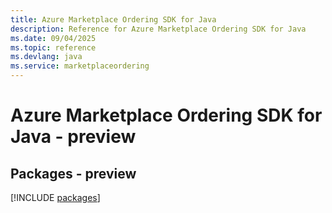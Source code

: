 ```yaml
---
title: Azure Marketplace Ordering SDK for Java
description: Reference for Azure Marketplace Ordering SDK for Java
ms.date: 09/04/2025
ms.topic: reference
ms.devlang: java
ms.service: marketplaceordering
---
```

# Azure Marketplace Ordering SDK for Java - preview
## Packages - preview
[!INCLUDE [packages](marketplace-ordering-index.md)]